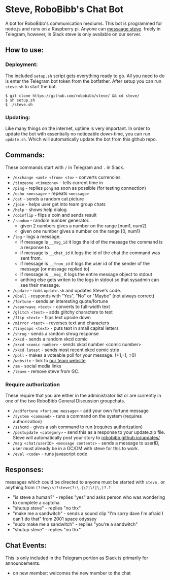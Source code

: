 # Steve, RoboBibb's Chat Bot
A bot for RoboBibb's communication mediums. This bot is programmed for node.js and runs on a Raspberry pi. Anyone can [messaage steve](https://t.me/robobibb_bot). freely in Telegram, however, in Slack steve is only available on our server. 

## How to use:
### Deployment:
The included `setup.sh` script gets everything ready to go. All you need to do is enter the Telegram bot token from the botfather. After setup you can run `steve.sh` to start the bot.
```
$ git clone https://github.com/robobibb/steve/ && cd steve/
$ sh setup.sh
$ ./steve.sh
```
### Updating:
Like many things on the internet, uptime is very important. In order to update the bot with essentially no noticeable down-time, you can run `update.sh`. Which will automatically update the bot from this github repo. 


## Commands:
These commands start with `/` in Telegram and `.` in Slack.
- `/exchange <amt> <from> <to>` - converts currencies
- `/timzeone <timezone>` - tells current time in <timezone>
- `/ping` - replies `pong` as soon as possible (for testing connection)
- `/echo <message>` - repeats `<message>`
- `/cat` - sends a random cat picture
- `/join` - helps user get into team group chats
- `/help` - shows help dialog
- `/coinflip` - flips a coin and sends result
- `/random` - random number generator. 
  + given 2 numbers gives a number on the range \[num1, num2)
  + given one number gives a number on the range \[0, num1) 
- `/log` - logs a message.
  + if message is `__msg_id` it logs the id of the message the command is a response to.
  + if message is `__chat_id` it logs the id of the chat the command was sent from.
  + if message is `__from_id` it logs the user id of the sender of the message [or message replied to]
  + if message is `__msg_` it logs the entire message object to stdout
  + anthing else gets writen to the logs in stdout so that sysadmin can see their message.
- `/update` - runs `update.sh` and updates Steve's code.
- `/8ball` - responds with "Yes", "No" or "Maybe" (not always correct)
- `/fortune` - sends an interesting quote/fortune
- `/vaporwave <text>` - converts to full-width text
- `/glitch <text>` - adds glitchy characters to text
- `/flip <text>` - flips text upside down
- `/mirror <text>` - reverses text and characters
- `/tinycaps <text>` - puts text in small capital letters
- `/shrug` - sends a random shrug response
- `/xkcd` - sends a random xkcd comic
- `/xkcd <comic number>` - sends xkcd number \<comic number>
- `/xkcd latest` - sends most recent xkcd comic strip
- `/poll` - makes a voteable poll for your message. (+1,-1, ±0)
- `/website` - link to [our team website](https://robobibb.github.io/)
- `/sm` - social media links
- `/leave` - remove steve from GC.

### Require authorization
These require that you are either in the administrator list or are currently in one of the two RoboBibb General Discussion groupchats.
- `/addfortune <fortune message>` - add your own fortune message
- `/system <command>` - runs a command on the system (requires authorization)
- `/sshcmd` - gives a ssh command to run (requires authorization)
- `/postupdate <category>` - send this as a response to your update.zip file. Steve will automatically post your story to [robobibb.github.io/updates/](https://robobibb.github.io/updates/)
- `/msg <chat/userID> <message contents>` - sends a message to userID, user must already be in a GC/DM with steve for this to work.
- `/eval <code>` - runs javascript code

## Responses:
messages which could be directed to anyone must be started with `steve,` or anything from `(?:hey\s)?steve(?:\.|\?|\!|\,)?.?`
- "is steve a human?" - replies "yes" and asks person who was wondering to complete a captcha
- "shutup steve" - replies "no thx"
- "make me a sandwitch" - sends a sound clip "I'm sorry dave I'm afraid I can't do that" from 2001 space odyssey
- "sudo make me a sandwitch" - replies "you're a sandwitch"
- "shutup steve" - replies "no thx"

## Chat Events:
This is only included in the Telegram portion as Slack is primarily for announcements.
- on new member: welcomes the new member to the chat

